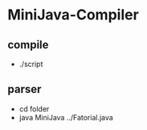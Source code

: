 # MiniJava-Compiler

## compile
 -  ./script

## parser
 -  cd folder
 -  java MiniJava ../Fatorial.java
